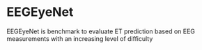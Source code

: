 # EEGEyeNet
EEGEyeNet is benchmark to evaluate ET prediction based on EEG measurements with an increasing level of difficulty
